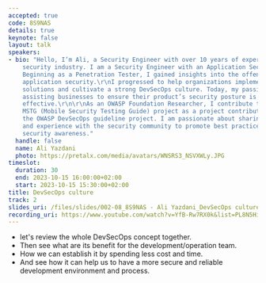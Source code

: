 ```yaml
---
accepted: true
code: 8S9NAS
details: true
keynote: false
layout: talk
speakers:
- bio: "Hello, I’m Ali, a Security Engineer with over 10 years of experience in the
    security industry. I am a Security Engineer with an Application Security background.
    Beginning as a Penetration Tester, I gained insights into the offensive side of
    application security.\r\nI progressed to help organizations implement security
    solutions and cultivate a strong DevSecOps culture. Today, my passion lies in
    assisting businesses to ensure their product’s security posture is robust and
    effective.\r\n\r\nAs an OWASP Foundation Researcher, I contribute to the OWASP
    MSTG (Mobile Security Testing Guide) project as a project contributor and lead
    the OWASP DevSecOps guideline project. I am passionate about sharing my knowledge
    and experience with the security community to promote best practices and enhance
    security awareness."
  handle: false
  name: Ali Yazdani
  photo: https://pretalx.com/media/avatars/WNSRS3_NSVXWLy.JPG
timeslot:
  duration: 30
  end: 2023-10-15 16:00:00+02:00
  start: 2023-10-15 15:30:00+02:00
title: DevSecOps culture
track: 2
slides_uri: /files/slides/002-08_8S9NAS - Ali Yazdani_DevSecOps culture.pdf
recording_uri: https://www.youtube.com/watch?v=YfB-Rw7RX0k&list=PL8N5HiRDvZ-dVdLNXf6kC3WDi8AWBS27g&index=13
---
```


- let's review the whole DevSecOps concept together.
- Then see what are its benefit for the development/operation team.
- How we can establish it by spending less cost and time.
- And see how it can help us to have a more secure and reliable development environment and process.